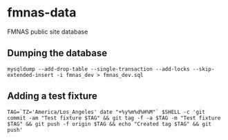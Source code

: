 # fmnas-data
FMNAS public site database

## Dumping the database
```shell
mysqldump --add-drop-table --single-transaction --add-locks --skip-extended-insert -i fmnas_dev > fmnas_dev.sql
```

## Adding a test fixture
```shell
TAG=`TZ='America/Los_Angeles' date "+%y%m%d%H%M"` $SHELL -c 'git commit -am "Test fixture $TAG" && git tag -f -a $TAG -m "Test fixture $TAG" && git push -f origin $TAG && echo "Created tag $TAG" && git push'
```
